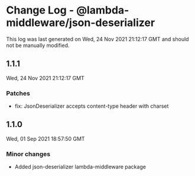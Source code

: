 # Change Log - @lambda-middleware/json-deserializer

This log was last generated on Wed, 24 Nov 2021 21:12:17 GMT and should not be manually modified.

## 1.1.1
Wed, 24 Nov 2021 21:12:17 GMT

### Patches

- fix: JsonDeserializer accepts content-type header with charset

## 1.1.0
Wed, 01 Sep 2021 18:57:50 GMT

### Minor changes

- Added json-deserializer lambda-middleware package

